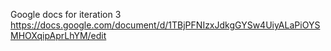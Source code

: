 Google docs for iteration 3
https://docs.google.com/document/d/1TBjPFNIzxJdkgGYSw4UiyALaPiOYSMHOXqipAprLhYM/edit

